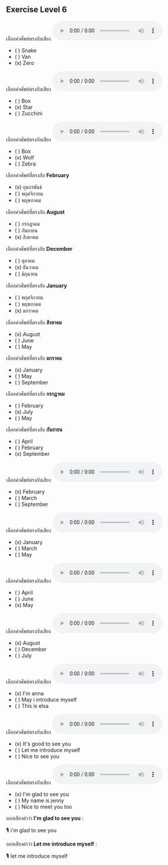 ## Exercise Level 6

เลือกคำศัพท์ตรงกับเสียง  ![](/media/audio/Zero.mp3) 
 - ( ) Snake
 - ( ) Van
 - (x) Zero


เลือกคำศัพท์ตรงกับเสียง  ![](/media/audio/Star.mp3) 
 - ( ) Box
 - (x) Star
 - ( ) Zucchini


เลือกคำศัพท์ตรงกับเสียง  ![](/media/audio/Wolf.mp3) 
 - ( ) Box
 - (x) Wolf
 - ( ) Zebra


 เลือกคำศัพท์ที่ตรงกับ  **February**
 - (x) กุมภาพันธ์
 - ( ) พฤศจิกายน
 - ( ) พฤษภาคม

 เลือกคำศัพท์ที่ตรงกับ  **August**
 - ( ) กรกฏาคม
 - ( ) กันยายน
 - (x) สิงหาคม

 เลือกคำศัพท์ที่ตรงกับ  **December**
 - ( ) ตุลาคม
 - (x) ธันวาคม
 - ( ) มิถุนายน

 เลือกคำศัพท์ที่ตรงกับ  **January**
 - ( ) พฤศจิกายน
 - ( ) พฤษภาคม
 - (x) มกราคม

 เลือกคำศัพท์ที่ตรงกับ  **สิงหาคม**
 - (x) August
 - ( ) June
 - ( ) May

 เลือกคำศัพท์ที่ตรงกับ  **มกราคม**
 - (x) January
 - ( ) May
 - ( ) September

 เลือกคำศัพท์ที่ตรงกับ  **กรกฏาคม**
 - ( ) February
 - (x) July
 - ( ) May

 เลือกคำศัพท์ที่ตรงกับ  **กันยายน**
 - ( ) April
 - ( ) February
 - (x) September

เลือกคำศัพท์ตรงกับเสียง  ![](/media/audio/February.mp3) 
 - (x) February
 - ( ) March
 - ( ) September


เลือกคำศัพท์ตรงกับเสียง  ![](/media/audio/January.mp3) 
 - (x) January
 - ( ) March
 - ( ) May


เลือกคำศัพท์ตรงกับเสียง  ![](/media/audio/May.mp3) 
 - ( ) April
 - ( ) June
 - (x) May


เลือกคำศัพท์ตรงกับเสียง  ![](/media/audio/August.mp3) 
 - (x) August
 - ( ) December
 - ( ) July


เลือกคำศัพท์ตรงกับเสียง  ![](/media/audio/I'm&#x20;Anna.mp3) 
 - (x) I'm anna
 - ( ) May i introduce myself
 - ( ) This is elsa


เลือกคำศัพท์ตรงกับเสียง  ![](/media/audio/It's&#x20;good&#x20;to&#x20;see&#x20;you.mp3) 
 - (x) It's good to see you
 - ( ) Let me introduce myself
 - ( ) Nice to see you


เลือกคำศัพท์ตรงกับเสียง  ![](/media/audio/I'm&#x20;glad&#x20;to&#x20;see&#x20;you.mp3) 
 - (x) I'm glad to see you
 - ( ) My name is jenny
 - ( ) Nice to meet you too

ออกเสียงคำว่า  **I'm glad to see you** :

🎙️ i'm glad to see you

ออกเสียงคำว่า  **Let me introduce myself** :

🎙️ let me introduce myself

